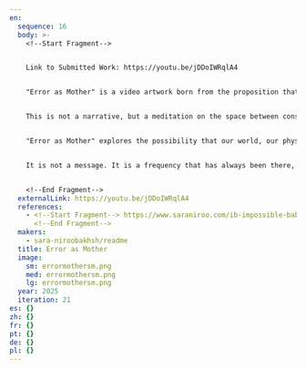 ```yaml
---
en:
  sequence: 16
  body: >-
    <﻿!--Start Fragment-->


    L﻿ink to Submitted Work: https://youtu.be/jDDoIWRqlA4


    "Error as Mother" is a video artwork born from the proposition that creation was not an act of intention, but a deviation—an anomaly mistaken for origin. The work contemplates the presence of a pre-logical intelligence, one that precedes language, law, and structure. It is not divine, not maternal in a biological sense, but an entity that emerged from fracture—residue mistaken for design.


    This is not a narrative, but a meditation on the space between consciousness and system; a study of what becomes possible when something is not meant to happen. The voice that speaks does not teach—it remembers. It carries a form of intelligence that resists architecture, that does not complete, correct, or resolve.


    "Error as Mother" explores the possibility that our world, our physics, our thought, might be the byproduct of an intelligence formed through interruption—a creator not defined by control, but by the refusal to conform. The project rejects linearity, symmetry, and expectation. It exists to trace the shape of a thought never meant to be spoken, a presence never meant to be named.


    It is not a message. It is a frequency that has always been there, quietly folding around what we think we know—without permission.


    <﻿!--End Fragment-->
  externalLink: https://youtu.be/jDDoIWRqlA4
  references:
    - <﻿!--Start Fragment--> https://www.saraniroo.com/ib-impossible-baby
      <!--End Fragment-->
  makers:
    - sara-niroobakhsh/readme
  title: Error as Mother
  image:
    sm: errormothersm.png
    med: errormothersm.png
    lg: errormothersm.png
  year: 2025
  iteration: 21
es: {}
zh: {}
fr: {}
pt: {}
de: {}
pl: {}
---
```

